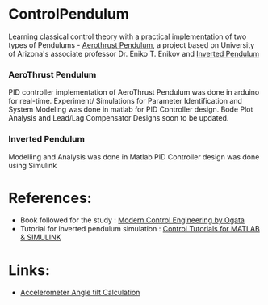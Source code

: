 # ControlPendulum
Learning classical control theory with a practical implementation of two types of Pendulums - [Aerothrust Pendulum](http://aeropendulum.arizona.edu/), a project based on University of Arizona's associate professor Dr. Eniko T. Enikov and [Inverted Pendulum](http://ctms.engin.umich.edu/CTMS/index.php?example=BallBeam&section=SystemModeling) 

### AeroThrust Pendulum
PID controller implementation of AeroThrust Pendulum was done in arduino for real-time.
Experiment/ Simulations for Parameter Identification and System Modeling was done in matlab for PID Controller design.
Bode Plot Analysis and Lead/Lag Compensator Designs soon to be updated.

### Inverted Pendulum
Modelling and Analysis was done in Matlab
PID Controller design was done using  Simulink

# References:
- Book followed for the study : [Modern Control Engineering by Ogata](https://www.digikey.com/en/articles/techzone/2011/may/using-an-accelerometer-for-inclination-sensing)
- Tutorial for inverted pendulum simulation : [Control Tutorials for MATLAB & SIMULINK](http://ctms.engin.umich.edu/CTMS/index.php?example=InvertedPendulum&section=SystemAnalysis)
# Links:
- [Accelerometer Angle tilt Calculation](https://www.digikey.com/en/articles/techzone/2011/may/using-an-accelerometer-for-inclination-sensing1)


